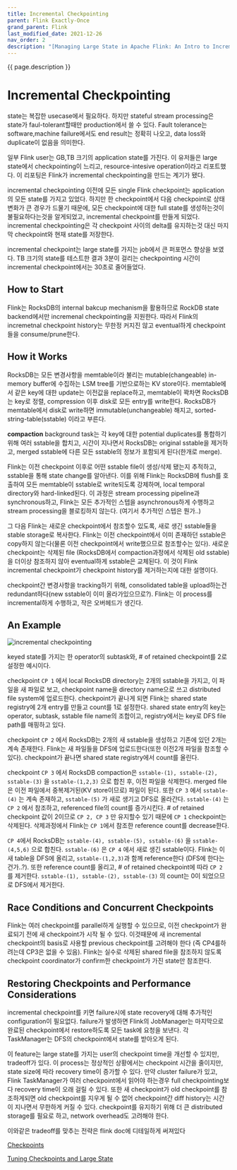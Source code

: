 ```yaml
---
title: Incremental Checkpointing
parent: Flink Exactly-Once
grand_parent: Flink
last_modified_date: 2021-12-26
nav_order: 2
description: "[Managing Large State in Apache Flink: An Intro to Incremental Checkpointing](https://flink.apache.org/features/2018/01/30/incremental-checkpointing.html) 을 번역한 글 입니다."
---
```

{{ page.description }}

# Incremental Checkpointing

state는 복잡한 usecase에서 필요하다. 하지만 stateful stream processing은 state가 faul-tolerant할때만 production에서 쓸 수 있다. Fault tolerance는 software,machine failure에서도 end result는 정확히 나오고, data loss와 duplicate이 없음을 의미한다.

일부 Flink user는 GB,TB 크기의 application state를 가진다. 이 유저들은 large state에서 checkpointing이 느리고, resource-intesive operation이라고 리포트했다. 이 리포팅은 Flink가 incremental checkpointing을 만드는 계기가 됐다.

incremental checkpointing 이전에 모든 single Flink checkpoint는 application의 모든 state를 가지고 있었다. 하지만 한 checkpoint에서 다음 checkpoint로 상태변화가 큰 경우가 드물기 때문에, 모든 checkpoint에 대한 full state를 생성하는것이 불필요하다는것을 알게되었고, incremental checkpoint를 만들게 되었다. incremental checkpointing은 각 checkpoint 사이의 delta를 유지하는것 대신 마지막 checkpoint와 현재 state를 저장한다.

incremental checkpoint는 large state를 가지는 job에서 큰 퍼포먼스 향상을 보였다. TB 크기의 state를 테스트한 결과 3분이 걸리는 checkpointing 시간이 incremental checkpoint에서는 30초로 줄어들었다.

## How to Start

Flink는 RocksDB의 internal bakcup mechanism을 활용하므로 RockDB state backend에서만 incremenal checkpointing을 지원한다. 따라서 Flink의 incremetnal checkpoint history는 무한정 커지진 않고 eventual하게 checkpoint들을 consume/prune한다.

## How it Works

RocksDB는 모든 변경사항을 memtable이라 불리는 mutable(changeable) in-memory buffer에 수집하는 LSM tree를 기반으로하는 KV store이다. memtable에서 같은 key에 대한 update는 이전값을 replace하고, memtable이 꽉차면 RocksDB는 key로 정렬, compression 이후 disk로 모든 entry를 write한다. RocksDB가 memtable에서 disk로 write하면 immutable(unchangeable) 해지고, sorted-string-table(sstable) 이라고 부른다.

**compaction** background task는 각 key에 대한 potential duplicates를 통합하기 위해 여러 sstable을 합치고, 시간이 지나면서 RocksDB는 original sstable을 제거하고, merged sstable에 다른 모든 sstable의 정보가 포함되게 된다(한개로 merge).

Flink는 이전 checkpoint 이후로 어떤 sstable file이 생성/삭제 됐는지 추적하고, sstable을 통해 state change를 알아낸다. 이를 위해 Flink는 RocksDB에 flush를 호출하여 모든 memtable이 sstable로 write되도록 강제하며, local temporal directory와 hard-linked된다. 이 과정은 stream processing pipeline과 synchronous하고, Flink는 모든 추가적인 스텝을 asynchronous하게 수행하고 stream processing을 블로킹하지 않는다. (여기서 추가적인 스텝은 뭔가..)

그 다음 Flink는 새로운 checkpoint에서 참조할수 있도록, 새로 생긴 sstable들을 stable storage로 복사한다. Flink는 이전 checkpoint에서 이미 존재하던 sstable은 copy하지 않는다(물론 이전 checkpoint에서 write했으므로 참조할수는 있다). 새로운 checkpoint는 삭제된 file (RocksDB에서 compaction과정에서 삭제된 old sstable)을 더이상 참조하지 않아 eventual하게 sstable은 교체된다. 이 것이 Flink incremental checkpoint가 checkpoint history를 제거하는지에 대한 설명이다.

checkpoint간 변경사항을 tracking하기 위해, consolidated table을 upload하는건 redundant하다(new sstable이 이미 올라가있으므로?). Flink는 이 process를 incremental하게 수행하고, 작은 오버헤드가 생긴다.

## An Example

![incremental checkpointing](https://flink.apache.org/img/blog/incremental_cp_impl_example.svg)

keyed state를 가지는 한 operator의 subtask와, \# of retained checkpoint를 2로 설정한 예시이다.

checkpoint `CP 1` 에서 local RocksDB directory는 2개의 sstable을 가지고, 이 파일을 새 파일로 보고, checkpoint name을 directory name으로 쓰고 distributed file system에 업로드한다. checkpoint가 끝나게 되면 Flink는 shared state registry에 2개 entry를 만들고 count를 1로 설정한다. shared state entry의 key는 operator, subtask, sstable file name의 조합이고, registry에서는 key로 DFS file path를 매핑하고 있다.

checkpoint `CP 2` 에서 RocksDB는 2개의 새 sstable을 생성하고 기존에 있던 2개는 계속 존재한다. Flink는 새 파일들을 DFS에 업로드한다(또한 이전2개 파일을 참조할 수 있다). checkpoint가 끝나면 shared state registry에서 count를 올린다.

checkpoint `CP 3` 에서 RocksDB compaction은 `sstable-(1), sstable-(2), sstable-(3)` 을 `sstable-(1,2,3)` 으로 합친 후, 이전 파일을 삭제한다. merged file은 이전 파일에서 중복제거된(KV store이므로) 파일이 된다. 또한 `CP 3` 에서 `sstable-(4)` 는 계속 존재하고, `sstable-(5)` 가 새로 생기고 DFS로 올라간다. `sstable-(4)` 는 `CP 2` 에서 참조하고, referenced file의 count를 증가시킨다. \# of retained checkpoint 값이 2이므로 `CP 2, CP 3` 만 유지할수 있기 때문에 `CP 1` checkpoint는 삭제된다. 삭제과정에서 Flink는 `CP 1`에서 참조한 reference count를 decrease한다.

`CP 4`에서 RocksDB는 `sstable-(4), sstable-(5), sstable-(6)` 을 `sstable-(4,5,6)` 으로 합친다. `sstable-(6)` 은 `CP 4` 에서 새로 생긴 sstable이다. Flink는 이 새 table을 DFS에 올리고, `sstable-(1,2,3)`과 함께 reference한다 (DFS에 한다는건가..?). 또한 reference count를 올리고, \# of retained checkpoint에 따라 `CP 2` 를 제거한다. `sstable-(1), sstable-(2), sstable-(3)` 의 count는 0이 되었으므로 DFS에서 제거한다.

## Race Conditions and Concurrent Checkpoints

Flink는 여러 checkpoint를 parallel하게 실행할 수 있으므로, 이전 checkpoint가 완료되기 전에 새 checkpoint가 시작 될 수 있다. 이것때문에 새 incremental checkpoint의 basis로 사용할 previous checkpoint를 고려해야 한다 (즉 CP4를하려는데 CP3은 없을 수 있음). Flink는 실수로 삭제된 shared file을 참조하지 않도록 checkpoint coordinator가 confirm한 checkpoint가 가진 state만 참조한다.

## Restoring Checkpoints and Performance Considerations

incremental checkpoint를 키면 failure시에 state recovery에 대해 추가적인 configuration이 필요없다. failure가 발생하면 Flink의 JobManager는 마지막으로 완료된 checkpoint에서 restore하도록 모든 task에 요청을 보낸다. 각 TaskManager는 DFS의 checkpoint에서 state를 받아오게 된다.

이 feature는 large state를 가지는 user의 checkpoint time을 개선할 수 있지만, tradeoff가 있다. 이 process는 정상적인 상황에서는 checkpoint 시간을 줄이지만, state size에 따라 recovery time이 증가할 수 있다. 만약 cluster failure가 있고, Flink TaskManager가 여러 checkpoint에서 읽어야 하는경우 full checkpointing보다 recovery time이 오래 걸릴 수 있다. 또한 새 checkpoint가 old checkpoint를 참조하게되면 old checkpoint를 지우게 될 수 없어 checkpoint간 diff history는 시간이 지나면서 무한하게 커질 수 있다. checkpoint를 유지하기 위해 더 큰 distributed storage를 필요로 하고, network overhead도 고려해야 한다.

이와같은 tradeoff를 맞추는 전략은 flink doc에 디테일하게 써져있다

[Checkpoints](https://nightlies.apache.org/flink/flink-docs-release-1.14/docs/ops/state/checkpoints/)

[Tuning Checkpoints and Large State](https://nightlies.apache.org/flink/flink-docs-release-1.14/docs/ops/state/large_state_tuning/)
